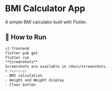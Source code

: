 # BMI Calculator App

A simple BMI calculator built with Flutter.

## 🚀 How to Run

```bash
cd frontend
flutter pub get
flutter run
**Screenshots**
Screenshots are available in /docs/screenshots.
# Features
- BMI calculation
- Height and Weight display
- Clear button

